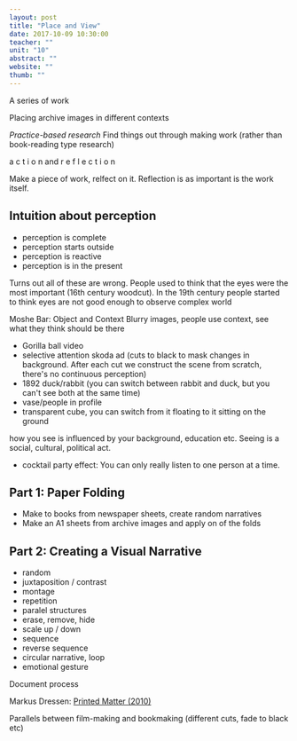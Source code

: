 ```yaml
---
layout: post
title: "Place and View"
date: 2017-10-09 10:30:00
teacher: ""
unit: "10"
abstract: ""
website: ""
thumb: ""
---
```


A series of work

Placing archive images in different contexts

_Practice-based research_
Find things out through making work (rather than book-reading type research)

a c t i o n and r e f l e c t i o n

Make a piece of work, relfect on it. Reflection is as important is the work itself.

## Intuition about perception

- perception is complete
- perception starts outside
- perception is reactive
- perception is in the present

Turns out all of these are wrong. People used to think that the eyes were the most important (16th century woodcut). In the 19th century people started to think eyes are not good enough to observe complex world

Moshe Bar: Object and Context
Blurry images, people use context, see what they think should be there

- Gorilla ball video
- selective attention skoda ad (cuts to black to mask changes in background. After each cut we construct the scene from scratch, there's no continuous perception)
- 1892 duck/rabbit (you can switch between rabbit and duck, but you can't see both at the same time)
- vase/people in profile
- transparent cube, you can switch from it floating to it sitting on the ground

how you see is influenced by your background, education etc. Seeing is a social, cultural, political act.

- cocktail party effect: You can only really listen to one person at a time.

## Part 1: Paper Folding

- Make to books from newspaper sheets, create random narratives
- Make an A1 sheets from archive images and apply on of the folds

## Part 2: Creating a Visual Narrative

- random
- juxtaposition / contrast
- montage
- repetition
- paralel structures
- erase, remove, hide
- scale up / down
- sequence
- reverse sequence
- circular narrative, loop
- emotional gesture

Document process

Markus Dressen: [Printed Matter (2010)](https://vimeo.com/20024045)

Parallels between film-making and bookmaking (different cuts, fade to black etc)
